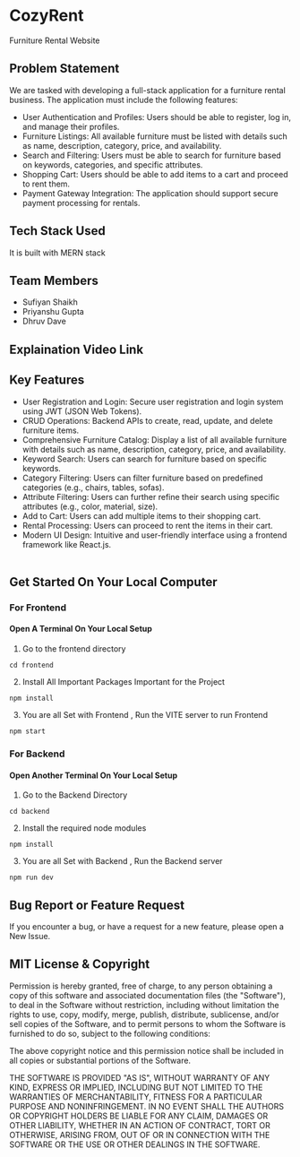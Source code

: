 # CozyRent
Furniture Rental Website

## Problem Statement
We are tasked with developing a full-stack application for a furniture rental business. The application must include the following features:

* User Authentication and Profiles: Users should be able to register, log in, and manage their profiles.
* Furniture Listings: All available furniture must be listed with details such as name, description, category, price, and availability.
* Search and Filtering: Users must be able to search for furniture based on keywords, categories, and specific attributes.
* Shopping Cart: Users should be able to add items to a cart and proceed to rent them.
* Payment Gateway Integration: The application should support secure payment processing for rentals.
  
## Tech Stack Used
It is built with MERN stack

## Team Members
* Sufiyan Shaikh
* Priyanshu Gupta
* Dhruv Dave

## Explaination Video Link

## Key Features
* User Registration and Login: Secure user registration and login system using JWT (JSON Web Tokens).
* CRUD Operations: Backend APIs to create, read, update, and delete furniture items.
* Comprehensive Furniture Catalog: Display a list of all available furniture with details such as name, description, category, price, and availability.
* Keyword Search: Users can search for furniture based on specific keywords.
* Category Filtering: Users can filter furniture based on predefined categories (e.g., chairs, tables, sofas).
* Attribute Filtering: Users can further refine their search using specific attributes (e.g., color, material, size).
* Add to Cart: Users can add multiple items to their shopping cart.
* Rental Processing: Users can proceed to rent the items in their cart.
* Modern UI Design: Intuitive and user-friendly interface using a frontend framework like React.js.
<br><br>
## Get Started On Your Local Computer
### For Frontend

#### Open A Terminal On Your Local Setup
1. Go to the frontend directory
```
cd frontend
```
2. Install All Important Packages Important for the Project
```
npm install
```
3. You are all Set with Frontend , Run the VITE server to run Frontend
```
npm start
```

### For Backend
#### Open Another Terminal On Your Local Setup
1. Go to the Backend Directory
```
cd backend
```
2. Install the required node modules
```
npm install
```
3. You are all Set with Backend , Run the Backend server
```
npm run dev
```

## Bug Report or Feature Request
If you encounter a bug, or have a request for a new feature, please open a New Issue.

## MIT License & Copyright
Permission is hereby granted, free of charge, to any person obtaining a copy of this software and associated documentation files (the "Software"), to deal in the Software without restriction, including without limitation the rights to use, copy, modify, merge, publish, distribute, sublicense, and/or sell copies of the Software, and to permit persons to whom the Software is furnished to do so, subject to the following conditions:

The above copyright notice and this permission notice shall be included in all copies or substantial portions of the Software.

THE SOFTWARE IS PROVIDED "AS IS", WITHOUT WARRANTY OF ANY KIND, EXPRESS OR IMPLIED, INCLUDING BUT NOT LIMITED TO THE WARRANTIES OF MERCHANTABILITY, FITNESS FOR A PARTICULAR PURPOSE AND NONINFRINGEMENT. IN NO EVENT SHALL THE AUTHORS OR COPYRIGHT HOLDERS BE LIABLE FOR ANY CLAIM, DAMAGES OR OTHER LIABILITY, WHETHER IN AN ACTION OF CONTRACT, TORT OR OTHERWISE, ARISING FROM, OUT OF OR IN CONNECTION WITH THE SOFTWARE OR THE USE OR OTHER DEALINGS IN THE SOFTWARE.
